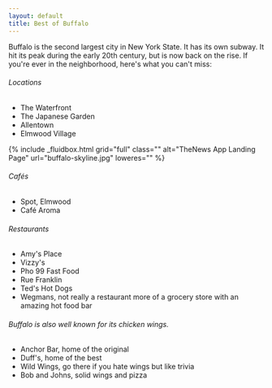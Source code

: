 ```yaml
---
layout: default
title: Best of Buffalo
---
```


Buffalo is the second largest city in New York State. It has its own subway. It hit its peak during the early 20th century, but is now back on the rise. If you're ever in the neighborhood, here's what you can't miss:

###### Locations
* The Waterfront
* The Japanese Garden
* Allentown
* Elmwood Village

<div>
{% include _fluidbox.html grid="full" class="" alt="TheNews App Landing Page" url="buffalo-skyline.jpg" loweres="" %} 
</div>

###### Cafés
- Spot, Elmwood
- Café Aroma

###### Restaurants
- Amy's Place
- Vizzy's
- Pho 99 Fast Food
- Rue Franklin
- Ted's Hot Dogs
- Wegmans, not really a restaurant more of a grocery store with an amazing hot food bar

###### Buffalo is also well known for its chicken wings.
* Anchor Bar, home of the original
* Duff's, home of the best
* Wild Wings, go there if you hate wings but like trivia
* Bob and Johns, solid wings and pizza

